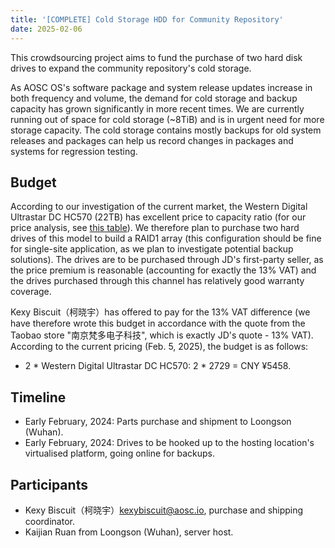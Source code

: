 ```yaml
---
title: '[COMPLETE] Cold Storage HDD for Community Repository'
date: 2025-02-06
---
```


This crowdsourcing project aims to fund the purchase of two hard disk drives to expand the community repository's cold storage.

As AOSC OS's software package and system release updates increase in both frequency and volume, the demand for cold storage and backup capacity has grown significantly in more recent times. We are currently running out of space for cold storage (~8TiB) and is in urgent need for more storage capacity. The cold storage contains mostly backups for old system releases and packages can help us record changes in packages and systems for regression testing.

## Budget

According to our investigation of the current market, the Western Digital Ultrastar DC HC570 (22TB) has excellent price to capacity ratio (for our price analysis, see [this table](https://kdocs.cn/l/ckvFzk5MYxqc)). We therefore plan to purchase two hard drives of this model to build a RAID1 array (this configuration should be fine for single-site application, as we plan to investigate potential backup solutions). The drives are to be purchased through JD's first-party seller, as the price premium is reasonable (accounting for exactly the 13% VAT) and the drives purchased through this channel has relatively good warranty coverage.

Kexy Biscuit（柯晓宇）has offered to pay for the 13% VAT difference (we have therefore wrote this budget in accordance with the quote from the Taobao store "南京梵多电子科技", which is exactly JD's quote - 13% VAT). According to the current pricing (Feb. 5, 2025), the budget is as follows:

- 2 * Western Digital Ultrastar DC HC570: 2 * 2729 = CNY ¥5458.

## Timeline

- Early February, 2024: Parts purchase and shipment to Loongson (Wuhan).
- Early February, 2024: Drives to be hooked up to the hosting location's virtualised platform, going online for backups.

## Participants

- Kexy Biscuit（柯晓宇）<kexybiscuit@aosc.io>, purchase and shipping coordinator.
- Kaijian Ruan from Loongson (Wuhan), server host.
